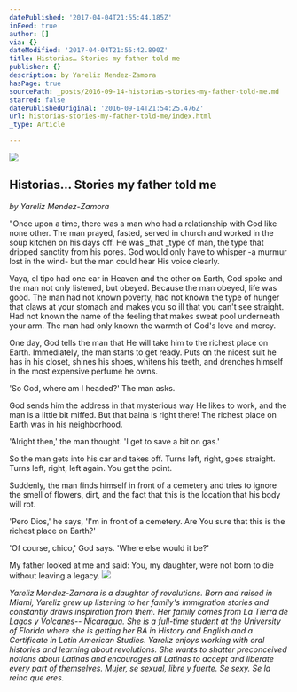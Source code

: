 ```yaml
---
datePublished: '2017-04-04T21:55:44.185Z'
inFeed: true
author: []
via: {}
dateModified: '2017-04-04T21:55:42.890Z'
title: Historias… Stories my father told me
publisher: {}
description: by Yareliz Mendez-Zamora
hasPage: true
sourcePath: _posts/2016-09-14-historias-stories-my-father-told-me.md
starred: false
datePublishedOriginal: '2016-09-14T21:54:25.476Z'
url: historias-stories-my-father-told-me/index.html
_type: Article

---
```

![](https://the-grid-user-content.s3-us-west-2.amazonaws.com/ae5d075a-91ed-4baf-b2fa-37982eb41421.png)

## Historias... Stories my father told me

_by Yareliz Mendez-Zamora_

"Once upon a time, there was a man who had a relationship with God like none other. The man prayed, fasted, served in church and worked in the soup kitchen on his days off. He was _that _type of man, the type that dripped sanctity from his pores. God would only have to whisper -a murmur lost in the wind- but the man could hear His voice clearly.

Vaya, el tipo had one ear in Heaven and the other on Earth, God spoke and the man not only listened, but obeyed. Because the man obeyed, life was good. The man had not known poverty, had not known the type of hunger that claws at your stomach and makes you so ill that you can't see straight. Had not known the name of the feeling that makes sweat pool underneath your arm. The man had only known the warmth of God's love and mercy.

One day, God tells the man that He will take him to the richest place on Earth. Immediately, the man starts to get ready. Puts on the nicest suit he has in his closet, shines his shoes, whitens his teeth, and drenches himself in the most expensive perfume he owns.

'So God, where am I headed?' The man asks.

God sends him the address in that mysterious way He likes to work, and the man is a little bit miffed. But that baina is right there! The richest place on Earth was in his neighborhood.

'Alright then,' the man thought. 'I get to save a bit on gas.'

So the man gets into his car and takes off. Turns left, right, goes straight. Turns left, right, left again. You get the point.

Suddenly, the man finds himself in front of a cemetery and tries to ignore the smell of flowers, dirt, and the fact that this is the location that his body will rot.

'Pero Dios,' he says, 'I'm in front of a cemetery. Are You sure that this is the richest place on Earth?'

'Of course, chico,' God says. 'Where else would it be?'

My father looked at me and said: You, my daughter, were not born to die without leaving a legacy.
![](https://the-grid-user-content.s3-us-west-2.amazonaws.com/802b7e13-d137-4cd2-938d-5739a4723277.jpg)

_Yareliz Mendez-Zamora is a daughter of revolutions. Born and raised in Miami, Yareliz grew up listening to her family's immigration stories and constantly draws inspiration from them. Her family comes from La Tierra de Lagos y Volcanes-- Nicaragua. She is a full-time student at the University of Florida where she is getting her BA in History and English and a Certificate in Latin American Studies. Yareliz enjoys working with oral histories and learning about revolutions. She wants to shatter preconceived notions about Latinas and encourages all Latinas to accept and liberate every part of themselves. Mujer, se sexual, libre y fuerte. Se sexy. Se la reina que eres._